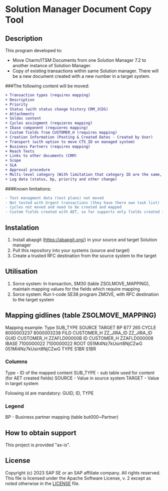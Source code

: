 # Solution Manager Document Copy Tool

## Description
This program developed to:
- Move Charm/ITSM Documents from one Solution Manager 7.2 to another instance of Solution Manager.
- Copy of existing transactions within same Solution manager.
There will be a new document created with a new number in a target system.

###The following content will be moved:
```diff
+ Transaction types (requires mapping)
+ Description
+ Priority
+ Status (with status change history CRM_JCDS)
+ Attachments
+ Soldoc content
+ Cycles assingment (requieres mapping)
+ Ibase component (requieres mapping)
+ Custom fields from CUSTOMER_H (requires mapping)
+ Creation Information (Posting & Created Dates - Created by User)
+ Transport (with option to move CTS_ID on managed system)
+ Business Partners (requires mapping)
+ Reach Texts
+ Links to other documents (CRM)
+ Scope
+ SLA
+ Approval procedure
+ Multi-level category (With limitation that category ID are the same, requieres category move on a table level)
+ Log data (status, bp, priority and other change)
```
###Known limitations:
```diff
- Test managment data (test plans) not moved
- Not tested with Urgent transactions (they have there own task list)
- Cycles not moved and need to be created and mapped
- Custom fields created with AET, so far supports only fields created in CUSTOMER_H
```

## Instalation
1) Install abapgit (https://abapgit.org/) in your source and target Solution manager
2) Pull this repository into your systems (source and target)
3) Create a trusted RFC destination from the source system to the target

## Utilisation
1)  Sorce system: In transaction, SM30 (table ZSOLMOVE_MAPPING), maintain mapping values for the fields which require mapping
2)  Sorce system: Run t-code SE38 program ZMOVE, with RFC destination to the target system

## Mapping gidlines (table ZSOLMOVE_MAPPING)

Mapping example:
Type    SUB_TYPE      SOURCE                  TARGET
BP		                877	                    265
CYCLE		              8000003237	            8000003238
FILD	  CUSTOMER_H	  ZZ_JIRA_ID	            ZZ_JIRA_ID
GUID	  CUSTOMER_H		ZZAFLD00000B
ID	    CUSTOMER_H		ZZAFLD000008
IBASE		              7100000022	            7100000022
ROOT		              051Ml4Nz7kUsirt8NjCZwG	051Ml4Nz7kUsirt8NjCZwG
TYPE		              S1BR	                  S1BR

### Columns
Type     - ID of the mapped content
SUB_TYPE - sub table used for content (for AET created fields)
SOURCE   - Value in source system
TARGET   - Value in target system

Folowing id are mandatory: GUID, ID, TYPE

### Legend
BP -  Business partner mapping (table but000~Partner)


## How to obtain support
This project is provided "as-is".

## License
Copyright (c) 2023 SAP SE or an SAP affiliate company. All rights reserved.
This file is licensed under the Apache Software License, v. 2 except as noted otherwise in the [LICENSE](https://github.com/SAP/solman-fb-jira-addon/blob/master/LICENSE) file.

